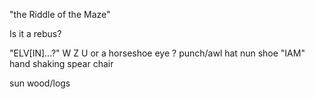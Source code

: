 "the Riddle of the Maze"

Is it a rebus?

"ELV[IN]...?"
W
Z
U or a horseshoe
eye
?
punch/awl
hat
nun
shoe
"IAM"
hand shaking spear
chair

sun
wood/logs